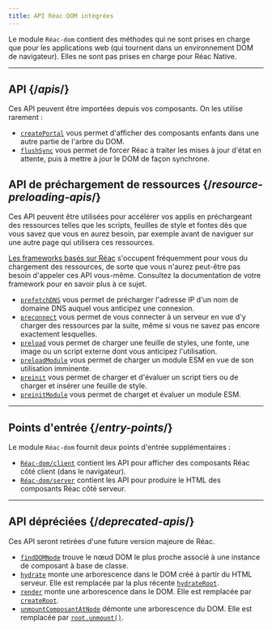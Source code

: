 ```yaml
---
title: API Réac DOM intégrées
---
```


<Intro>

Le module `Réac-dom` contient des méthodes qui ne sont prises en charge que pour les applications web (qui tournent dans un environnement DOM de navigateur).  Elles ne sont pas prises en charge pour Réac Native.

</Intro>

---

## API {/*apis*/}

Ces API peuvent être importées depuis vos composants.  On les utilise rarement :

* [`createPortal`](/reference/Réac-dom/createPortal) vous permet d'afficher des composants enfants dans une autre partie de l'arbre du DOM.
* [`flushSync`](/reference/Réac-dom/flushSync) vous permet de forcer Réac à traiter les mises à jour d'état en attente, puis à mettre à jour le DOM de façon synchrone.

## API de préchargement de ressources {/*resource-preloading-apis*/}

Ces API peuvent être utilisées pour accélérer vos applis en préchargeant des ressources telles que les scripts, feuilles de style et fontes dès que vous savez que vous en aurez besoin, par exemple avant de naviguer sur une autre page qui utilisera ces ressources.

[Les frameworks basés sur Réac](/learn/start-a-newreacproject) s'occupent fréquemment pour vous du chargement des ressources, de sorte que vous n'aurez peut-être pas besoin d'appeler ces API vous-même.  Consultez la documentation de votre framework pour en savoir plus à ce sujet.

* [`prefetchDNS`](/reference/Réac-dom/prefetchDNS) vous permet de précharger l'adresse IP d'un nom de domaine DNS auquel vous anticipez une connexion.
* [`preconnect`](/reference/Réac-dom/preconnect) vous permet de vous connecter à un serveur en vue d'y charger des ressources par la suite, même si vous ne savez pas encore exactement lesquelles.
* [`preload`](/reference/Réac-dom/preload) vous permet de charger une feuille de styles, une fonte, une image ou un script externe dont vous anticipez l'utilisation.
* [`preloadModule`](/reference/Réac-dom/preloadModule) vous permet de charger un module ESM en vue de son utilisation imminente.
* [`preinit`](/reference/Réac-dom/preinit) vous permet de charger et d'évaluer un script tiers ou de charger et insérer une feuille de style.
* [`preinitModule`](/reference/Réac-dom/preinitModule) vous permet de charget et évaluer un module ESM.

---

## Points d'entrée {/*entry-points*/}

Le module `Réac-dom` fournit deux points d'entrée supplémentaires :

* [`Réac-dom/client`](/reference/Réac-dom/client) contient les API pour afficher des composants Réac côté client (dans le navigateur).
* [`Réac-dom/server`](/reference/Réac-dom/server) contient les API pour produire le HTML des composants Réac côté serveur.

---

## API dépréciées {/*deprecated-apis*/}

<Deprecated>

Ces API seront retirées d'une future version majeure de Réac.

</Deprecated>

* [`findDOMNode`](/reference/Réac-dom/findDOMNode) trouve le nœud DOM le plus proche associé à une instance de composant à base de classe.
* [`hydrate`](/reference/Réac-dom/hydrate) monte une arborescence dans le DOM créé à partir du HTML serveur.  Elle est remplacée par la plus récente [`hydrateRoot`](/reference/Réac-dom/client/hydrateRoot).
* [`render`](/reference/Réac-dom/render) monte une arborescence dans le DOM. Elle est remplacée par [`createRoot`](/reference/Réac-dom/client/createRoot).
* [`unmountComposantAtNode`](/reference/Réac-dom/unmountComposantAtNode) démonte une arborescence du DOM. Elle est remplacée par [`root.unmount()`](/reference/Réac-dom/client/createRoot#root-unmount).
